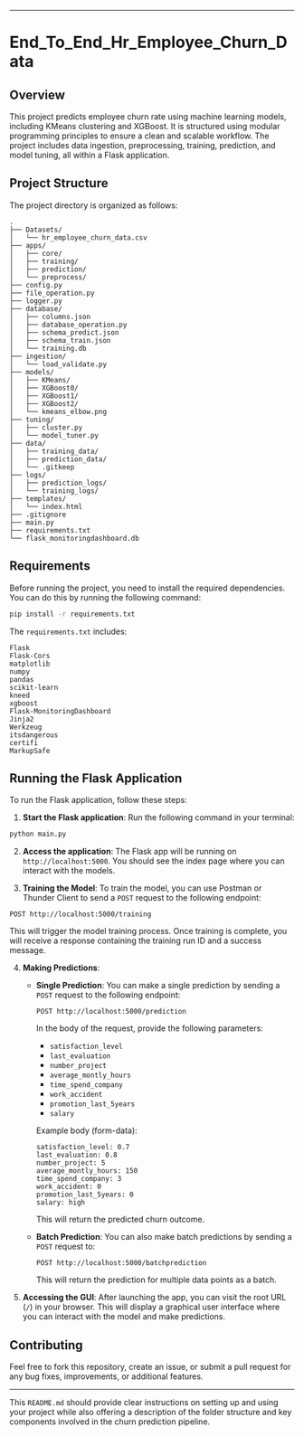 
---

# End_To_End_Hr_Employee_Churn_Data


## Overview

This project predicts employee churn rate using machine learning models, including KMeans clustering and XGBoost. It is structured using modular programming principles to ensure a clean and scalable workflow. The project includes data ingestion, preprocessing, training, prediction, and model tuning, all within a Flask application.

## Project Structure

The project directory is organized as follows:

```
.
├── Datasets/
│   └── hr_employee_churn_data.csv
├── apps/
│   ├── core/
│   ├── training/
│   ├── prediction/
│   └── preprocess/
├── config.py
├── file_operation.py
├── logger.py
├── database/
│   ├── columns.json
│   ├── database_operation.py
│   ├── schema_predict.json
│   ├── schema_train.json
│   └── training.db
├── ingestion/
│   └── load_validate.py
├── models/
│   ├── KMeans/
│   ├── XGBoost0/
│   ├── XGBoost1/
│   ├── XGBoost2/
│   └── kmeans_elbow.png
├── tuning/
│   ├── cluster.py
│   └── model_tuner.py
├── data/
│   ├── training_data/
│   ├── prediction_data/
│   └── .gitkeep
├── logs/
│   ├── prediction_logs/
│   └── training_logs/
├── templates/
│   └── index.html
├── .gitignore
├── main.py
├── requirements.txt
└── flask_monitoringdashboard.db
```

## Requirements

Before running the project, you need to install the required dependencies. You can do this by running the following command:

```bash
pip install -r requirements.txt
```

The `requirements.txt` includes:

```
Flask
Flask-Cors
matplotlib
numpy
pandas
scikit-learn
kneed
xgboost
Flask-MonitoringDashboard
Jinja2
Werkzeug
itsdangerous
certifi
MarkupSafe
```

## Running the Flask Application

To run the Flask application, follow these steps:

1. **Start the Flask application**: Run the following command in your terminal:

```bash
python main.py
```

2. **Access the application**: The Flask app will be running on `http://localhost:5000`. You should see the index page where you can interact with the models.

3. **Training the Model**: To train the model, you can use Postman or Thunder Client to send a `POST` request to the following endpoint:

```
POST http://localhost:5000/training
```

This will trigger the model training process. Once training is complete, you will receive a response containing the training run ID and a success message.

4. **Making Predictions**:
   - **Single Prediction**: You can make a single prediction by sending a `POST` request to the following endpoint:

     ```
     POST http://localhost:5000/prediction
     ```

     In the body of the request, provide the following parameters:

     - `satisfaction_level`
     - `last_evaluation`
     - `number_project`
     - `average_montly_hours`
     - `time_spend_company`
     - `work_accident`
     - `promotion_last_5years`
     - `salary`

     Example body (form-data):
     ```
     satisfaction_level: 0.7
     last_evaluation: 0.8
     number_project: 5
     average_montly_hours: 150
     time_spend_company: 3
     work_accident: 0
     promotion_last_5years: 0
     salary: high
     ```

     This will return the predicted churn outcome.

   - **Batch Prediction**: You can also make batch predictions by sending a `POST` request to:

     ```
     POST http://localhost:5000/batchprediction
     ```

     This will return the prediction for multiple data points as a batch.

5. **Accessing the GUI**: After launching the app, you can visit the root URL (`/`) in your browser. This will display a graphical user interface where you can interact with the model and make predictions.

## Contributing

Feel free to fork this repository, create an issue, or submit a pull request for any bug fixes, improvements, or additional features.

---

This `README.md` should provide clear instructions on setting up and using your project while also offering a description of the folder structure and key components involved in the churn prediction pipeline.